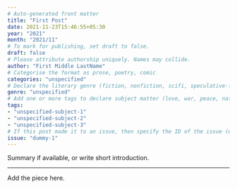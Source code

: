 ```yaml
---
# Auto-generated front matter
title: "First Post"
date: 2021-11-23T15:46:55+05:30
year: "2021"
month: "2021/11"
# To mark for publishing, set draft to false.
draft: false
# Please attribute authorship uniquely. Names may collide.
author: "First Middle LastName"
# Categorise the format as prose, poetry, comic
categories: "unspecified"
# Declare the literary genre (fiction, nonfiction, scifi, speculative-fiction etc.)
genre: "unspecified"
# Add one or more tags to declare subject matter (love, war, peace, nature, melancholy)
tags:
- "unspecified-subject-1"
- "unspecified-subject-2"
- "unspecified-subject-3"
# If this post made it to an issue, then specify the ID of the issue (e.g. 1, 2, A1, D3, E4)
issue: "dummy-1"
---
```

Summary if available, or write short introduction.

<!--more-->

---

Add the piece here.

